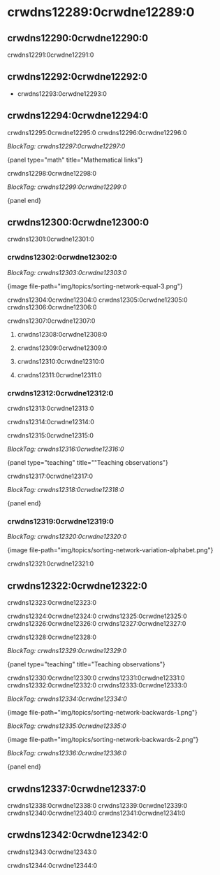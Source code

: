 # crwdns12289:0crwdne12289:0

## crwdns12290:0crwdne12290:0

crwdns12291:0crwdne12291:0

## crwdns12292:0crwdne12292:0

- crwdns12293:0crwdne12293:0

## crwdns12294:0crwdne12294:0

crwdns12295:0crwdne12295:0 crwdns12296:0crwdne12296:0

*BlockTag: crwdns12297:0crwdne12297:0*

{panel type="math" title="Mathematical links"}

crwdns12298:0crwdne12298:0

*BlockTag: crwdns12299:0crwdne12299:0*

{panel end}

## crwdns12300:0crwdne12300:0

crwdns12301:0crwdne12301:0

### crwdns12302:0crwdne12302:0

*BlockTag: crwdns12303:0crwdne12303:0*

{image file-path="img/topics/sorting-network-equal-3.png"}

crwdns12304:0crwdne12304:0 crwdns12305:0crwdne12305:0 crwdns12306:0crwdne12306:0

crwdns12307:0crwdne12307:0

1. crwdns12308:0crwdne12308:0

2. crwdns12309:0crwdne12309:0

3. crwdns12310:0crwdne12310:0

4. crwdns12311:0crwdne12311:0

### crwdns12312:0crwdne12312:0

crwdns12313:0crwdne12313:0

crwdns12314:0crwdne12314:0

crwdns12315:0crwdne12315:0

*BlockTag: crwdns12316:0crwdne12316:0*

{panel type="teaching" title=""Teaching observations"}

crwdns12317:0crwdne12317:0

*BlockTag: crwdns12318:0crwdne12318:0*

{panel end}

### crwdns12319:0crwdne12319:0

*BlockTag: crwdns12320:0crwdne12320:0*

{image file-path="img/topics/sorting-network-variation-alphabet.png"}

crwdns12321:0crwdne12321:0

## crwdns12322:0crwdne12322:0

crwdns12323:0crwdne12323:0

crwdns12324:0crwdne12324:0 crwdns12325:0crwdne12325:0 crwdns12326:0crwdne12326:0 crwdns12327:0crwdne12327:0

crwdns12328:0crwdne12328:0

*BlockTag: crwdns12329:0crwdne12329:0*

{panel type="teaching" title="Teaching observations"}

crwdns12330:0crwdne12330:0 crwdns12331:0crwdne12331:0 crwdns12332:0crwdne12332:0 crwdns12333:0crwdne12333:0

*BlockTag: crwdns12334:0crwdne12334:0*

{image file-path="img/topics/sorting-network-backwards-1.png"}

*BlockTag: crwdns12335:0crwdne12335:0*

{image file-path="img/topics/sorting-network-backwards-2.png"}

*BlockTag: crwdns12336:0crwdne12336:0*

{panel end}

## crwdns12337:0crwdne12337:0

crwdns12338:0crwdne12338:0 crwdns12339:0crwdne12339:0 crwdns12340:0crwdne12340:0 crwdns12341:0crwdne12341:0

## crwdns12342:0crwdne12342:0

crwdns12343:0crwdne12343:0

crwdns12344:0crwdne12344:0